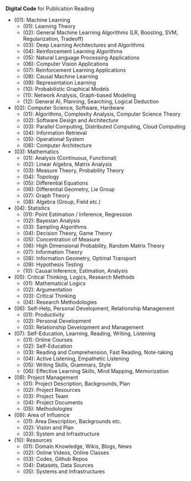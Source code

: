 **Digital Code** for Publication Reading

- (01): Machine Learning
	- (01): Learning Theory
	- (02): General Machine Learning Algorithms (LR, Boosting, SVM, Regularization, Tradeoff)
	- (03): Deep Learning Architectures and Algorithms
	- (04): Reinforcement Learning Algorithms
	- (05): Natural Language Processing Applications
	- (06): Computer Vision Applications
	- (07): Reinforcement Learning Applications
	- (08): Causal Machine Learning
	- (09): Representation Learning
	- (10): Probabilistic Graphical Models
	- (11): Network Analysis, Graph-based Modeling
	- (12): General AI, Planning, Searching, Logical Deduction
- (02): Computer Science, Software, Hardware
	- (01): Algorithms, Complexity Analysis, Computer Science Theory
	- (02): Software Design and Architecture
	- (03): Parallel Computing, Distributed Computing, Cloud Computing
	- (04): Information Retrieval
	- (05): Operational System 
	- (06): Computer Architecture
- (03): Mathematics
	- (01): Analysis (Continuous, Functional)
	- (02): Linear Algebra, Matrix Analysis
	- (03): Measure Theory, Probability Theory
	- (04): Topology
	- (05): Differential Equations
	- (06): Differential Geometry, Lie Group
	- (07): Graph Theory
	- (08): Algebra (Group, Field etc.)
- (04): Statistics
	- (01): Point Estimation / Inference, Regression
	- (02): Bayesian Analysis
	- (03): Sampling Algorithms
	- (04): Decision Theory, Game Theory
	- (05): Concentration of Measure
	- (06): High Dimensional Probability, Random Matrix Theory
	- (07): Information Theory
	- (08): Information Geometry, Optimal Transport
	- (09): Hypothesis Testing
	- (10): Causal Inference, Estimation, Analysis
- (05): Critical Thinking, Logics, Research Methods
	- (01): Mathematical Logics
	- (02): Argumentation
	- (03): Critical Thinking
	- (04): Research Methodologies 
- (06): Self-Help, Personal Development, Relationship Management
	- (01): Productivity
	- (02): Personal Development
	- (03): Relationship Development and Management
- (07): Self-Education, Learning, Reading, Writing, Listening
	- (01): Online Courses
	- (02): Self-Education
	- (03): Reading and Comprehension, Fast Reading, Note-taking
	- (04): Active Listening, Empathetic Listening
	- (05): Writing Skills, Grammars, Style
	- (06): Effective Learning Skills, Mind Mapping, Memorization
- (08): Project Management
	- (01): Project Description, Backgrounds, Plan
	- (02): Project Resources
	- (03): Project Team
	- (04): Project Documents
	- (05): Methodologies
- (09): Area of Influence
	- (01): Area Description, Backgrounds etc.
	- (02): Vision and Plan
	- (03): System and Infrastructure
- (10): Resources
	- (01): Domain Knowledge, Wikis, Blogs, News
	- (02): Online Videos, Online Classes
	- (03): Codes, Github Repos
	- (04): Datasets, Data Sources
	- (05): Systems and Infrastructures